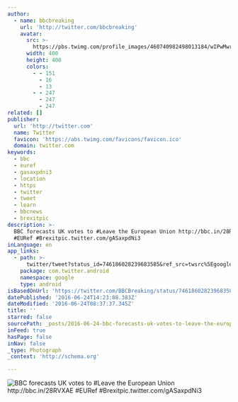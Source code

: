 ```yaml
---
author:
  - name: bbcbreaking
    url: 'http://twitter.com/bbcbreaking'
    avatar:
      src: >-
        https://pbs.twimg.com/profile_images/460740982498013184/wIPwMwru_400x400.png
      width: 400
      height: 400
      colors:
        - - 151
          - 16
          - 13
        - - 247
          - 247
          - 247
related: []
publisher:
  url: 'http://twitter.com'
  name: Twitter
  favicon: 'https://abs.twimg.com/favicons/favicon.ico'
  domain: twitter.com
keywords:
  - bbc
  - euref
  - gasaxpdni3
  - location
  - https
  - twitter
  - tweet
  - learn
  - bbcnews
  - brexitpic
description: >-
  BBC forecasts UK votes to #Leave the European Union http://bbc.in/28RVXAE
  #EURef #Brexitpic.twitter.com/gASaxpdNi3
inLanguage: en
app_links:
  - path: >-
      twitter/tweet?status_id=746186028239683585&ref_src=twsrc%5Egoogle%7Ctwcamp%5Eandroidseo%7Ctwgr%5Estatus%7Ctwterm%5E746186028239683585
    package: com.twitter.android
    namespace: google
    type: android
isBasedOnUrl: 'https://twitter.com/BBCBreaking/status/746186028239683585'
datePublished: '2016-06-24T14:23:08.383Z'
dateModified: '2016-06-24T08:37:37.345Z'
title: ''
starred: false
sourcePath: _posts/2016-06-24-bbc-forecasts-uk-votes-to-leave-the-european-union-httpb.md
inFeed: true
hasPage: false
inNav: false
_type: Photograph
_context: 'http://schema.org'

---
```

![BBC forecasts UK votes to #Leave the European Union http://bbc.in/28RVXAE #EURef #Brexitpic.twitter.com/gASaxpdNi3](https://pbs.twimg.com/media/Clr8O3TUgAQreM4.jpg:large)